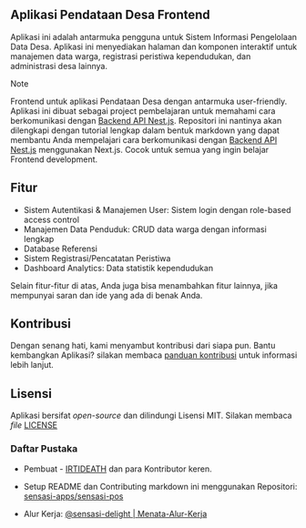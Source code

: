 ## Aplikasi Pendataan Desa Frontend

<!-- ![Contoh Gambar](/contoh-gambar.png) -->

Aplikasi ini adalah antarmuka pengguna untuk Sistem Informasi Pengelolaan Data Desa. Aplikasi ini menyediakan halaman dan komponen interaktif untuk manajemen data warga, registrasi peristiwa kependudukan, dan administrasi desa lainnya.

> [!NOTE]
> Frontend untuk aplikasi Pendataan Desa dengan antarmuka user-friendly. Aplikasi ini dibuat sebagai project pembelajaran untuk memahami cara berkomunikasi dengan [Backend API Nest.js](https://github.com/IRTIDEATH/Aplikasi-Pendataan-Desa-BE). Repositori ini nantinya akan dilengkapi dengan tutorial lengkap dalam bentuk markdown yang dapat membantu Anda mempelajari cara berkomunikasi dengan [Backend API Nest.js](https://github.com/IRTIDEATH/Aplikasi-Pendataan-Desa-BE) menggunakan Next.js. Cocok untuk semua yang ingin belajar Frontend development.

## Fitur

- Sistem Autentikasi & Manajemen User: Sistem login dengan role-based access control
- Manajemen Data Penduduk: CRUD data warga dengan informasi lengkap
- Database Referensi
- Sistem Registrasi/Pencatatan Peristiwa
- Dashboard Analytics: Data statistik kependudukan

Selain fitur-fitur di atas, Anda juga bisa menambahkan fitur lainnya, jika mempunyai saran dan ide yang ada di benak Anda.

<!-- ## Cara Penggunaan

Ikuti panduan langkah demi langkah di sini: [Pedoman Penggunaan Aplikasi]() -->

## Kontribusi

Dengan senang hati, kami menyambut kontribusi dari siapa pun. Bantu kembangkan Aplikasi? silakan membaca [panduan kontribusi](https://github.com/IRTIDEATH/Aplikasi-Pendataan-Desa-FE/blob/main/CONTRIBUTING.md) untuk informasi lebih lanjut.

## Lisensi

Aplikasi bersifat _open-source_ dan dilindungi Lisensi MIT. Silakan membaca _file_ [LICENSE](https://github.com/IRTIDEATH/Aplikasi-Pendataan-Desa-FE/blob/main/LICENSE)

### Daftar Pustaka

- Pembuat - [IRTIDEATH](https://irtideath.vercel.app/) dan para Kontributor keren.
- Setup README dan Contributing markdown ini menggunakan Repositori: [sensasi-apps/sensasi-pos](https://github.com/sensasi-apps/sensasi-pos)

- Alur Kerja: [@sensasi-delight | Menata-Alur-Kerja](https://medium.com/@sensasi-delight/mulailah-menata-alur-kerja-di-github-d7af4f7968cf)